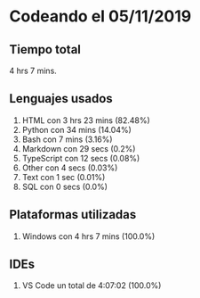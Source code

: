 # Codeando el 05/11/2019

## Tiempo total
4 hrs 7 mins.

## Lenguajes usados
1. HTML con 3 hrs 23 mins (82.48%)
1. Python con 34 mins (14.04%)
1. Bash con 7 mins (3.16%)
1. Markdown con 29 secs (0.2%)
1. TypeScript con 12 secs (0.08%)
1. Other con 4 secs (0.03%)
1. Text con 1 sec (0.01%)
1. SQL con 0 secs (0.0%)

## Plataformas utilizadas
1. Windows con 4 hrs 7 mins (100.0%)

## IDEs
1. VS Code un total de 4:07:02 (100.0%)

